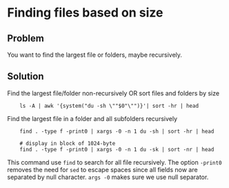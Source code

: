 # Finding files based on size

## Problem
You want to find the largest file or folders, maybe recursively.

## Solution
Find the largest file/folder non-recursively OR sort files and folders by size
```
    ls -A | awk '{system("du -sh \""$0"\"")}'| sort -hr | head
```

Find the largest file in a folder and all subfolders recursively
```
    find . -type f -print0 | xargs -0 -n 1 du -sh | sort -hr | head

    # display in block of 1024-byte
    find . -type f -print0 | xargs -0 -n 1 du -sk | sort -nr | head
```

This command use `find` to search for all file recursively. The option `-print0` removes the need for `sed` to escape spaces since all fields now are separated by null character. `args -0` makes sure we use null separator.


